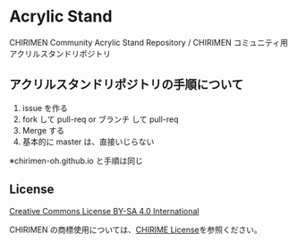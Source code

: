 # Acrylic Stand

CHIRIMEN Community Acrylic Stand Repository / CHIRIMEN コミュニティ用アクリルスタンドリポジトリ

## アクリルスタンドリポジトリの手順について

1. issue を作る
1. fork して pull-req or ブランチ して pull-req
1. Merge する
1. 基本的に master は、直接いじらない

※chirimen-oh.github.io と手順は同じ

## License

[Creative Commons License BY-SA 4.0 International](https://creativecommons.org/licenses/by-sa/4.0/deed.ja)

CHIRIMEN の商標使用については、[CHIRIME License](https://chirimen.org/license/)を参照ください。
